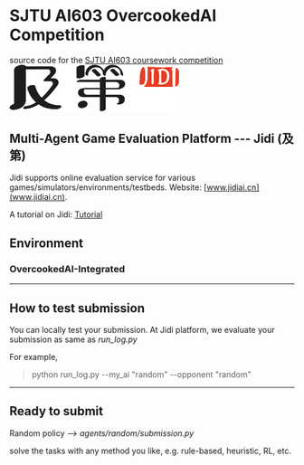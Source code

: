 # SJTU AI603 OvercookedAI Competition
source code for the [SJTU AI603 coursework competition](http://www.jidiai.cn/compete_detail?compete=40)
<img src="imgs/Jidi%20logo.png" width='300px'> 

## Multi-Agent Game Evaluation Platform --- Jidi (及第)
Jidi supports online evaluation service for various games/simulators/environments/testbeds. Website: [www.jidiai.cn](www.jidiai.cn).

A tutorial on Jidi: [Tutorial](https://github.com/jidiai/ai_lib/blob/master/assets/Jidi%20tutorial.pdf)


## Environment





### OvercookedAI-Integrated


---

## How to test submission

You can locally test your submission. At Jidi platform, we evaluate your submission as same as *run_log.py*

For example,

>python run_log.py --my_ai "random" --opponent "random"


---

## Ready to submit

Random policy --> *agents/random/submission.py*

solve the tasks with any method you like, e.g. rule-based, heuristic, RL, etc.